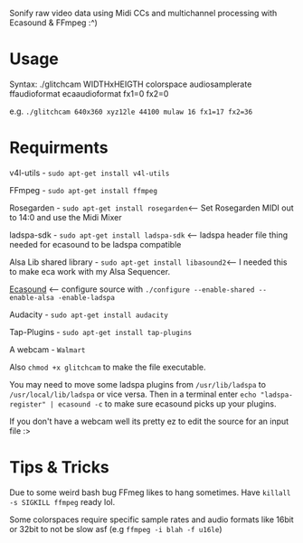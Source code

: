 Sonify raw video data using Midi CCs and multichannel processing with Ecasound & FFmpeg :^)

# Usage
Syntax: ./glitchcam WIDTHxHEIGTH colorspace audiosamplerate ffaudioformat ecaaudioformat fx1=0 fx2=0

e.g. `./glitchcam 640x360 xyz12le 44100 mulaw 16 fx1=17 fx2=36`

# Requirments

v4l-utils - `sudo apt-get install v4l-utils`

FFmpeg - `sudo apt-get install ffmpeg`

Rosegarden - `sudo apt-get install rosegarden`<-- Set Rosegarden MIDI out to 14:0 and use the Midi Mixer

ladspa-sdk - `sudo apt-get install ladspa-sdk` <-- ladspa header file thing needed for ecasound to be ladspa compatible

Alsa Lib shared library - `sudo apt-get install libasound2`<-- I needed this to make eca work with my Alsa Sequencer.

[Ecasound]( http://nosignal.fi/ecasound/download.php) <-- configure source with `./configure --enable-shared --enable-alsa -enable-ladspa`

Audacity - `sudo apt-get install audacity`

Tap-Plugins - `sudo apt-get install tap-plugins`

A webcam - `Walmart`
 
Also `chmod +x glitchcam` to make the file executable.

You may need to move some ladspa plugins from `/usr/lib/ladspa` to `/usr/local/lib/ladspa` or vice versa.
Then in a terminal enter `echo "ladspa-register" | ecasound -c` to make sure ecasound picks up your plugins.

If you don't have a webcam well its pretty ez to edit the source for an input file :>

# Tips & Tricks

Due to some weird bash bug FFmeg likes to hang sometimes. Have `killall -s SIGKILL ffmpeg` ready lol.

Some colorspaces require specific sample rates and audio formats like 16bit or 32bit to not be slow asf (e.g `ffmpeg -i blah -f u16le`)
